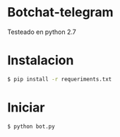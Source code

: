 # Botchat-telegram

Testeado en python 2.7

# Instalacion 

```sh
$ pip install -r requeriments.txt
```

# Iniciar

```sh
$ python bot.py
```
